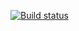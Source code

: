 [![Build status](https://ci.appveyor.com/api/projects/status/4brarym3omjba9vr/branch/main?svg=true)](https://ci.appveyor.com/project/ShalyginVladimir/dz2-3-patterns-z2/branch/main)